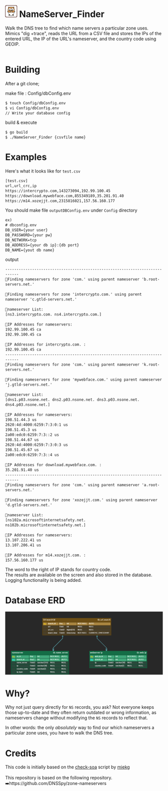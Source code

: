 # [![baby-gopher](https://raw.githubusercontent.com/drnic/babygopher-site/gh-pages/images/babygopher-logo-small.png)](http://www.babygopher.org) NameServer_Finder

Walk the DNS tree to find which name servers a particular zone uses. Mimics "dig +trace", reads the URL from a CSV file and stores the IPs of the entered URL, the IP of the URL's nameserver, and the country code using GEOIP.<br><br>

# Building

After a git clone;

make file : Config/dbConfig.env

```
$ touch Config/dbConfig.env
$ vi Config/dbConfig.env
// Write your database config
```

build & execute

```
$ go build
$ ./NameServer_Finder {csvfile name}
```

# Examples

Here's what it looks like for `test.csv`

```
[test.csv]
url,url_crc,ip
https://intercrypto.com,143273094,192.99.100.45
https://download.mywebface.com,855349189,35.201.91.40
https://m14.xozejjt.com,2315816021,157.56.160.177
```

You should make file `outputDBConfig.env` under `Config` directory

```
ex)
# dbconfig.env
DB_USER={your user}
DB_PASSWORD={your pw}
DB_NETWORK=tcp
DB_ADDRESS={your db ip}:{db port}
DB_NAME={yout db name}

```

output

```
----------------------------------------------------------------------------
🔎Finding nameservers for zone 'com.' using parent nameserver 'b.root-servers.net.'

🔎Finding nameservers for zone 'intercrypto.com.' using parent nameserver 'c.gtld-servers.net.'

📜nameserver List:
[ns3.intercrypto.com. ns4.intercrypto.com.]

📜IP Addresses for nameservers:
192.99.100.45 ca
192.99.100.45 ca

📜IP Addresses for intercrypto.com. :
192.99.100.45 ca
----------------------------------------------------------------------------
🔎Finding nameservers for zone 'com.' using parent nameserver 'k.root-servers.net.'

🔎Finding nameservers for zone 'mywebface.com.' using parent nameserver 'j.gtld-servers.net.'

📜nameserver List:
[dns1.p03.nsone.net. dns2.p03.nsone.net. dns3.p03.nsone.net. dns4.p03.nsone.net.]

📜IP Addresses for nameservers:
198.51.44.3 us
2620:4d:4000:6259:7:3:0:1 us
198.51.45.3 us
2a00:edc0:6259:7:3::2 us
198.51.44.67 us
2620:4d:4000:6259:7:3:0:3 us
198.51.45.67 us
2a00:edc0:6259:7:3::4 us

📜IP Addresses for download.mywebface.com. :
35.201.91.40 us
----------------------------------------------------------------------------
🔎Finding nameservers for zone 'com.' using parent nameserver 'a.root-servers.net.'

🔎Finding nameservers for zone 'xozejjt.com.' using parent nameserver 'd.gtld-servers.net.'

📜nameserver List:
[ns102a.microsoftinternetsafety.net. ns102b.microsoftinternetsafety.net.]

📜IP Addresses for nameservers:
13.107.222.41 us
13.107.206.41 us

📜IP Addresses for m14.xozejjt.com. :
157.56.160.177 us

```

The word to the right of IP stands for country code.<br>
The results are available on the screen and also stored in the database. <br>
Logging functionality is being added.

# Database ERD

![asd](../images/image.png)
<br>

# Why?

Why not just query directly for `NS` records, you ask? Not everyone keeps those up-to-date and they often return outdated or wrong information, as nameservers change without modifying the `NS` records to reflect that.

In other words: the only _absolutely_ way to find our which nameservers a particular zone uses, you have to walk the DNS tree.

# Credits

This code is initially based on the [check-soa](https://github.com/miekg/exdns/tree/master/check-soa) script by [miekg](https://github.com/miekg)
<br><br>
This repository is based on the following repository.<br>
➡️https://github.com/DNSSpy/zone-nameservers
